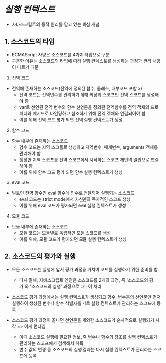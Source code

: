 # ***실행 컨텍스트***
- 자바스크립트의 동작 원리를 담고 있는 핵심 개념

## 1. 소스코드의 타입
- ECMAScript 사양은 소스코드를 4가지 타입으로 구분
- 구분한 이유는 소스코드의 타입에 따라 실행 컨텍스트를 생성하는 과정과 관리 내용이 다르기 때문
1. 전역 코드
- 전역에 존재하는 소스코드(전역에 정의된 함수, 클래스, 내부코드 포함 x)
  - 전역 코드는 전역변수를 관리하기 위해 최상위 스코프인 전역 스코프를 생성해야 함
  - var로 선언된 전역 변수와 함수 선언문을 정의된 전역함수를 전역 객체의 프로퍼티와 메서드로 바인딩하고 참조하기 위해 전역 객체와 연결되어야 함
  - 이를 위해 전역 코드 평가 되면 전역 실행 컨텍스트가 생성
2. 함수 코드
- 함수 내부에 존재하는 소스코드
  - 함수 코드는 지역 스코플르 생성하고 지역변수, 매개변수, arguments 객체를 관리해야 함
  - 생성한 지역 스코프를 전역 스코프에서 시작하는 스코프 체인의 일원으로 연결해야 함
  - 이를 위해 함수 코드 평가 되면 함수 실행 컨텍스트가 생성

3. eval 코드
- 빌트인 전역 함수인 eval 함수에 인수로 전달되어 실행되는 소스코드
  - eval 코드는 strict mode에서 자신만의 독자적인 스코프 생성
  - 이를 위해 eval 코드가 평가되면 eval 실행 컨텍스트가 생성

4. 모듈 코드
- 모듈 내부에 존재하는 소스코드
  - 모듈 코드는 모듈별로 독립적인 모듈 스코프를 생성
  - 이를 위해, 모듈 코드가 평가되면 모듈 실행 컨텍스트가 생성

## 2. 소스코드의 평가와 실행
- 모든 소스코드는 실행에 앞서 평가 과정을 거치며 코드를 실행하기 위한 준비를 함 
  - 다시 말해, 자바스크립트 엔진은 소스코드를 2개의 과정, 즉 '소스코드의 평가'와 '소스코드의 실행' 과정으로 나누어 처리

- 소스코드 평가 과정에서는 실행 컨텍스트가 생성되고 함수, 변수등의 선언문만 먼저 실행하여 생성된 변수나 함수 식별자를 키로 실행 컨텍스트가 관리하는 스코프에 등록

- 소스코드 평가 과정이 끝나면 선언문을 제외한 소스코드가 순차적으로 실행되기 시작 => 이게 런타임
  - 이때 소스코드 실행에 필요한 정보, 즉 변수나 함수의 참조를 실행 컨텍스트가 관리하는 스코프에서 검색해서 취득
  - 변수 값의 변경 등 소스코드의 실행 결과는 다시 실행 컨텍스트가 관리하는 스코프에 등록